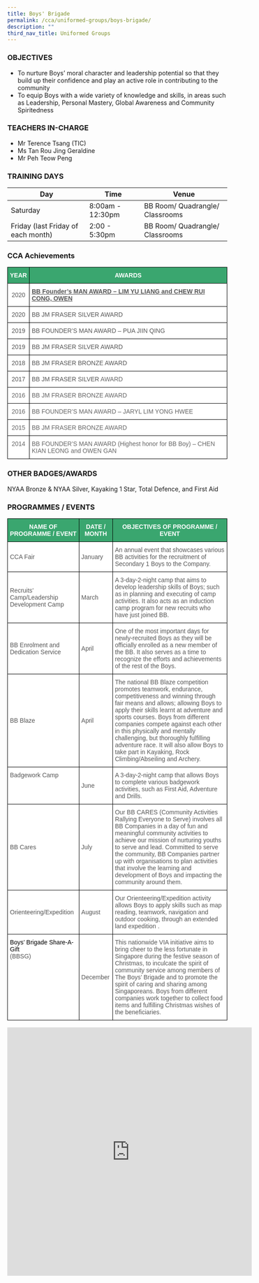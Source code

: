 ```yaml
---
title: Boys' Brigade
permalink: /cca/uniformed-groups/boys-brigade/
description: ""
third_nav_title: Uniformed Groups
---
```

### OBJECTIVES

*   To nurture Boys’ moral character and leadership potential so that they build up their confidence and play an active role in contributing to the community
*   To equip Boys with a wide variety of knowledge and skills, in areas such as Leadership, Personal Mastery, Global Awareness and Community Spiritedness

  

### TEACHERS IN-CHARGE

*   Mr Terence Tsang (TIC)
*   Ms Tan Rou Jing Geraldine
*   Mr Peh Teow Peng

### TRAINING DAYS

<style type="text/css">
.tg  {border-collapse:collapse;border-spacing:0;}
.tg td{border-color:black;border-style:solid;border-width:1px;font-family:Arial, sans-serif;font-size:14px;
  overflow:hidden;padding:10px 5px;word-break:normal;}
.tg th{border-color:black;border-style:solid;border-width:1px;font-family:Arial, sans-serif;font-size:14px;
  font-weight:normal;overflow:hidden;padding:10px 5px;word-break:normal;}
.tg .tg-k0s0{background-color:#3AA66F;color:#FFF;font-weight:bold;text-align:center;vertical-align:middle}
.tg .tg-mwz3{background-color:#FFF;color:#565656;text-align:left;vertical-align:middle}
.tg .tg-njgx{background-color:#FFF;color:#565656;text-align:left;vertical-align:top}
</style>

	

| Day | Time | Venue |
| -------- | -------- | -------- |
| Saturday    | 8:00am - 12:30pm    | BB Room/ Quadrangle/ Classrooms     |
| Friday (last Friday of each month)    | 2:00 - 5:30pm   | BB Room/ Quadrangle/ Classrooms    |



### CCA Achievements

<style type="text/css">
.tg  {border-collapse:collapse;border-spacing:0;}
.tg td{border-color:black;border-style:solid;border-width:1px;font-family:Arial, sans-serif;font-size:14px;
  overflow:hidden;padding:10px 5px;word-break:normal;}
.tg th{border-color:black;border-style:solid;border-width:1px;font-family:Arial, sans-serif;font-size:14px;
  font-weight:normal;overflow:hidden;padding:10px 5px;word-break:normal;}
.tg .tg-k0s0{background-color:#3AA66F;color:#FFF;font-weight:bold;text-align:center;vertical-align:middle}
.tg .tg-kggv{background-color:#FFF;color:#565656;text-align:center;vertical-align:middle}
.tg .tg-ddui{background-color:#FFF;color:#565656;font-weight:bold;text-align:left;text-decoration:underline;vertical-align:top}
.tg .tg-mwz3{background-color:#FFF;color:#565656;text-align:left;vertical-align:middle}
.tg .tg-zqva{background-color:#FFF;color:#666;text-align:center;vertical-align:top}
.tg .tg-cmm0{background-color:#FFF;color:#666;text-align:left;vertical-align:top}
</style>
<table class="tg">
<thead>
  <tr>
    <th class="tg-k0s0"><span style="color:#FFF;background-color:#3AA66F">YEAR</span></th>
    <th class="tg-k0s0"><span style="color:#FFF;background-color:#3AA66F">AWARDS</span></th>
  </tr>
</thead>
<tbody>
  <tr>
    <td class="tg-kggv"><span style="color:#565656">2020</span></td>
    <td class="tg-ddui"><span style="color:#565656">BB Founder’s MAN AWARD –</span> LIM YU LIANG <span style="color:#565656">and</span> CHEW RUI CONG, OWEN<br></td>
  </tr>
  <tr>
    <td class="tg-kggv"><span style="color:#565656"> 2020 </span></td>
    <td class="tg-mwz3"><span style="color:#565656">BB JM FRASER </span>SILVER<span style="color:#565656"> AWARD</span></td>
  </tr>
  <tr>
    <td class="tg-kggv"><span style="color:#565656">2019</span></td>
    <td class="tg-mwz3"><span style="color:#565656">BB FOUNDER’S MAN AWARD –</span> PUA JIIN QING</td>
  </tr>
  <tr>
    <td class="tg-kggv"><span style="color:#565656">2019</span></td>
    <td class="tg-mwz3"><span style="color:#565656">BB JM FRASER</span> SILVER <span style="color:#565656">AWARD</span></td>
  </tr>
  <tr>
    <td class="tg-kggv"><span style="color:#565656">2018</span></td>
    <td class="tg-mwz3"><span style="color:#565656">BB JM FRASER </span>BRONZE<span style="color:#565656"> AWARD</span></td>
  </tr>
  <tr>
    <td class="tg-kggv"><span style="color:#565656">2017</span></td>
    <td class="tg-mwz3"><span style="color:#565656">BB JM FRASER </span>SILVER<span style="color:#666"> AWARD</span></td>
  </tr>
  <tr>
    <td class="tg-zqva">2016</td>
    <td class="tg-cmm0">BB JM FRASER BRONZE AWARD</td>
  </tr>
  <tr>
    <td class="tg-zqva">2016</td>
    <td class="tg-cmm0">BB FOUNDER’S MAN AWARD – JARYL LIM YONG HWEE</td>
  </tr>
  <tr>
    <td class="tg-zqva">2015<br></td>
    <td class="tg-cmm0">BB JM FRASER BRONZE AWARD </td>
  </tr>
  <tr>
    <td class="tg-zqva"> 2014 </td>
    <td class="tg-cmm0">BB FOUNDER’S MAN AWARD (Highest honor for BB Boy) – CHEN KIAN LEONG and OWEN GAN </td>
  </tr>
</tbody>
</table>

### OTHER BADGES/AWARDS

NYAA Bronze & NYAA Silver, Kayaking 1 Star, Total Defence, and First Aid

### PROGRAMMES / EVENTS

<style type="text/css">
.tg  {border-collapse:collapse;border-spacing:0;}
.tg td{border-color:black;border-style:solid;border-width:1px;font-family:Arial, sans-serif;font-size:14px;
  overflow:hidden;padding:10px 5px;word-break:normal;}
.tg th{border-color:black;border-style:solid;border-width:1px;font-family:Arial, sans-serif;font-size:14px;
  font-weight:normal;overflow:hidden;padding:10px 5px;word-break:normal;}
.tg .tg-61iw{background-color:#FFF;color:#F00;text-align:left;vertical-align:top}
.tg .tg-k0s0{background-color:#3AA66F;color:#FFF;font-weight:bold;text-align:center;vertical-align:middle}
.tg .tg-mwz3{background-color:#FFF;color:#565656;text-align:left;vertical-align:middle}
</style>
<table class="tg">
<thead>
  <tr>
    <th class="tg-k0s0"><span style="color:#FFF;background-color:#3AA66F">NAME OF PROGRAMME / EVENT</span></th>
    <th class="tg-k0s0"><span style="color:#FFF;background-color:#3AA66F">DATE / MONTH</span></th>
    <th class="tg-k0s0"><span style="color:#FFF;background-color:#3AA66F">OBJECTIVES OF PROGRAMME / EVENT</span></th>
  </tr>
</thead>
<tbody>
  <tr>
    <td class="tg-mwz3"><span style="color:#565656">CCA Fair</span></td>
    <td class="tg-mwz3"><span style="color:#565656"> January</span></td>
    <td class="tg-mwz3"><span style="color:#565656">An annual event that showcases various BB activities for the recruitment of Secondary 1 Boys to the Company. </span></td>
  </tr>
  <tr>
    <td class="tg-mwz3"><span style="color:#565656">Recruits’ Camp/Leadership Development Camp</span><br></td>
    <td class="tg-mwz3"><span style="color:#565656">March</span></td>
    <td class="tg-mwz3"><span style="color:#565656">A 3-day-2-night camp that aims to develop leadership skills of Boys; such as in planning and executing of camp activities. It also acts as an induction camp program for new recruits who have just joined BB.</span></td>
  </tr>
  <tr>
    <td class="tg-mwz3"><span style="color:#565656">BB Enrolment and Dedication Service</span></td>
    <td class="tg-mwz3"><span style="color:#565656">April</span></td>
    <td class="tg-mwz3"><span style="color:#565656">One of the most important days for newly-recruited Boys as they will be officially enrolled as a new member of the BB. It also serves as a time to recognize the efforts and achievements of the rest of the Boys.</span><br></td>
  </tr>
  <tr>
    <td class="tg-mwz3"><span style="color:#565656">BB Blaze</span></td>
    <td class="tg-mwz3"><span style="color:#565656"> April</span></td>
    <td class="tg-mwz3"><span style="color:#565656">The national BB Blaze competition promotes teamwork, endurance, competitiveness and winning through fair means and allows; allowing Boys to apply their skills learnt at adventure and sports courses. Boys from different companies compete against each other in this physically and mentally challenging, but thoroughly fulfilling adventure race. It will also allow Boys to take part in Kayaking, Rock Climbing/Abseiling and Archery.</span><br></td>
  </tr>
  <tr>
    <td class="tg-61iw"><span style="color:#565656">Badgework Camp </span></td>
    <td class="tg-mwz3"><span style="color:#565656">June</span></td>
    <td class="tg-61iw"><span style="color:#565656">A 3-day-2-night camp that allows Boys to complete various badgework activities, such as First Aid, Adventure and Drills. </span><br></td>
  </tr>
  <tr>
    <td class="tg-mwz3"><span style="color:#565656">BB Cares</span></td>
    <td class="tg-mwz3"><span style="color:#565656">July</span></td>
    <td class="tg-mwz3"><span style="color:#565656">Our BB CARES (Community Activities Rallying Everyone to Serve) involves all BB Companies in a day of fun and meaningful community activities to achieve our mission of nurturing youths to serve and lead. Committed to serve the community, BB Companies partner up with organisations to plan activities that involve the learning and development of Boys and impacting the community around them.</span><br></td>
  </tr>
  <tr>
    <td class="tg-mwz3"><span style="color:#565656">Orienteering/Expedition </span></td>
    <td class="tg-mwz3"><span style="color:#565656">August</span></td>
    <td class="tg-mwz3"><span style="color:#565656">Our Orienteering/Expedition activity allows Boys to apply skills such as map reading, teamwork, navigation and outdoor cooking, through an extended land expedition . </span><br></td>
  </tr>
  <tr>
    <td class="tg-61iw"><span style="color:#000">Boys’ Brigade Share-A-Gift </span><br><span style="color:#565656">(BBSG)</span></td>
    <td class="tg-mwz3"><span style="color:#565656">December</span></td>
    <td class="tg-61iw"><span style="color:#565656">This nationwide VIA initiative aims to bring cheer to the less fortunate in Singapore during the festive season of Christmas, to inculcate the spirit of community service among members of The Boys’ Brigade and to promote the spirit of caring and sharing among Singaporeans. Boys from different companies work together to collect food items and fulfilling Christmas wishes of the beneficiaries. </span></td>
  </tr>
</tbody>
</table>

<iframe allowfullscreen="true" height="569" width="560" frameborder="0" src="https://docs.google.com/presentation/d/e/2PACX-1vS4YGtOxODPv3DPT1u6h2U5soSSNQUVl0BtO1TkkPyQbirO8jP1AZTdNMPkTBqIOsmSt3R7EP2lRI8y/embed?start=true&amp;loop=true&amp;delayms=3000"></iframe>
